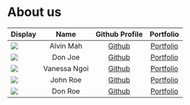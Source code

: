 # About us

Display | Name | Github Profile | Portfolio
--------|:----:|:--------------:|:---------:
![](https://via.placeholder.com/100.png?text=Photo) | Alvin Mah | [Github](https://github.com/mudkip8) | [Portfolio](docs/team/johndoe.md)
![](https://via.placeholder.com/100.png?text=Photo) | Don Joe | [Github](https://github.com/) | [Portfolio](docs/team/johndoe.md)
![](https://via.placeholder.com/100.png?text=Photo) | Vanessa Ngoi | [Github](https://github.com/ngoivanessa) | [Portfolio](docs/team/johndoe.md)
![](https://via.placeholder.com/100.png?text=Photo) | John Roe | [Github](https://github.com/) | [Portfolio](docs/team/johndoe.md)
![](https://via.placeholder.com/100.png?text=Photo) | Don Roe | [Github](https://github.com/) | [Portfolio](docs/team/johndoe.md)
